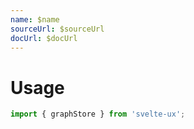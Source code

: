 ```yaml
---
name: $name
sourceUrl: $sourceUrl
docUrl: $docUrl
---
```


<script lang="ts">
	import Preview from '$lib/components/Preview.svelte';

	import graphStore from '$lib/stores/graphStore';

  // const { loading, data, error } = graphStore(/*...*/)
</script>

# Usage

```js
import { graphStore } from 'svelte-ux';
```
